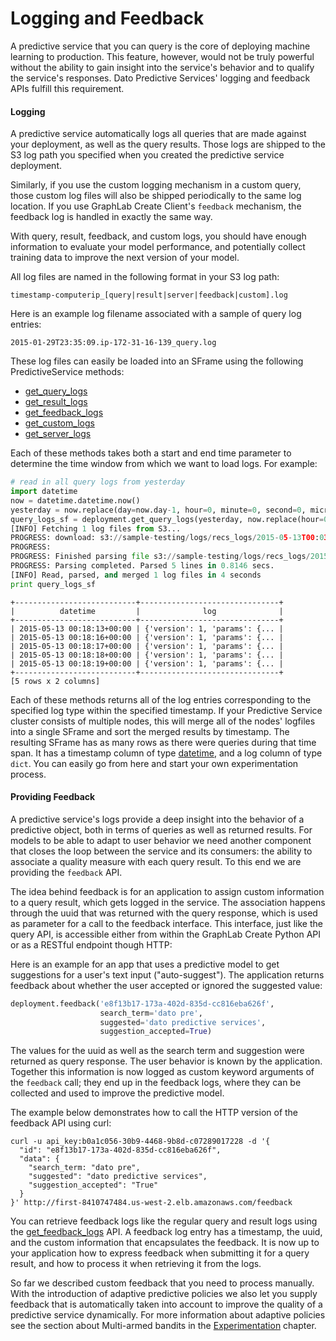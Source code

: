 # Logging and Feedback

A predictive service that you can query is the core of deploying machine learning to production. This feature, however, would not be truly powerful without the ability to gain insight into the service's behavior and to qualify the service's responses. Dato Predictive Services' logging and feedback APIs fulfill this requirement.

#### Logging

A predictive service automatically logs all queries that are made against your deployment, as well as the query results. Those logs are shipped to the S3 log path you specified when you created the predictive service deployment.

Similarly, if you use the custom logging mechanism in a custom query, those custom log files will also be shipped periodically to the same log location. If you use GraphLab Create Client's `feedback` mechanism, the feedback log is handled in exactly the same way.

With query, result, feedback, and custom logs, you should have enough information to evaluate your model performance, and potentially collect training data to improve the next version of your model.

All log files are named in the following format in your S3 log path:

	timestamp-computerip_[query|result|server|feedback|custom].log

Here is an example log filename associated with a sample of query log entries:

	2015-01-29T23:35:09.ip-172-31-16-139_query.log

These log files can easily be loaded into an SFrame using the following PredictiveService methods:

- [get_query_logs](https://dato.com/products/create/docs/generated/graphlab.deploy.PredictiveService.get_query_logs.html)
- [get_result_logs](https://dato.com/products/create/docs/generated/graphlab.deploy.PredictiveService.get_result_logs.html)
- [get_feedback_logs](https://dato.com/products/create/docs/generated/graphlab.deploy.PredictiveService.get_feedback_logs.html)
- [get_custom_logs](https://dato.com/products/create/docs/generated/graphlab.deploy.PredictiveService.get_custom_logs.html)
- [get_server_logs](https://dato.com/products/create/docs/generated/graphlab.deploy.PredictiveService.get_server_logs.html)

Each of these methods takes both a start and end time parameter to determine the time window from which we want to load logs. For example:

```python
# read in all query logs from yesterday
import datetime
now = datetime.datetime.now()
yesterday = now.replace(day=now.day-1, hour=0, minute=0, second=0, microsecond=0)
query_logs_sf = deployment.get_query_logs(yesterday, now.replace(hour=0, minute=0, second=0, microsecond=0))
[INFO] Fetching 1 log files from S3...
PROGRESS: download: s3://sample-testing/logs/recs_logs/2015-05-13T00:03:21.ip-172-31-30-62_query.log to ../../var/tmp/graphlab-username/4741/000009
PROGRESS:
PROGRESS: Finished parsing file s3://sample-testing/logs/recs_logs/2015-05-13T00:03:21.ip-172-31-30-62_query.log
PROGRESS: Parsing completed. Parsed 5 lines in 0.8146 secs.
[INFO] Read, parsed, and merged 1 log files in 4 seconds
print query_logs_sf
```

```
+---------------------------+-------------------------------+
|          datetime         |              log              |
+---------------------------+-------------------------------+
| 2015-05-13 00:18:13+00:00 | {'version': 1, 'params': {... |
| 2015-05-13 00:18:16+00:00 | {'version': 1, 'params': {... |
| 2015-05-13 00:18:17+00:00 | {'version': 1, 'params': {... |
| 2015-05-13 00:18:18+00:00 | {'version': 1, 'params': {... |
| 2015-05-13 00:18:19+00:00 | {'version': 1, 'params': {... |
+---------------------------+-------------------------------+
[5 rows x 2 columns]
```

Each of these methods returns all of the log entries corresponding to the specified log type within the specified timestamp. If your Predictive Service cluster consists of multiple nodes, this will merge all of the nodes' logfiles into a single SFrame and sort the merged results by timestamp. The resulting SFrame has as many rows as there were queries during that time span. It has a
timestamp column of type [datetime](https://docs.python.org/2/library/datetime.html), and a log column of type `dict`. You can easily go from here and start your own experimentation process.

#### Providing Feedback

A predictive service's logs provide a deep insight into the behavior of a predictive object, both in terms of queries as well as returned results. For models to be able to adapt to user behavior we need another component that closes the loop between the service and its consumers: the ability to associate a quality measure with each query result. To this end we are providing the `feedback` API.

The idea behind feedback is for an application to assign custom information to a query result, which gets logged in the service. The association happens through the uuid that was returned with the query response, which is used as parameter for a call to the feedback interface. This interface, just like the query API, is accessible either from within the GraphLab Create Python API or as a RESTful endpoint though HTTP:

Here is an example for an app that uses a predictive model to get suggestions for a user's text input ("auto-suggest"). The application returns feedback about whether the user accepted or ignored the suggested value:

```python
deployment.feedback('e8f13b17-173a-402d-835d-cc816eba626f',
                    search_term='dato pre',
                    suggested='dato predictive services',
                    suggestion_accepted=True)
```

The values for the uuid as well as the search term and suggestion were returned as query response. The user behavior is known by the application. Together this information is now logged as custom keyword arguments of the `feedback` call; they end up in the feedback logs, where they can be collected and used to improve the predictive model.

The example below demonstrates how to call the HTTP version of the feedback API using curl:

```no-highlight
curl -u api_key:b0a1c056-30b9-4468-9b8d-c07289017228 -d '{
  "id": "e8f13b17-173a-402d-835d-cc816eba626f",
  "data": {
    "search_term: "dato pre",
    "suggested": "dato predictive services",
    "suggestion_accepted": "True"
  }
}' http://first-8410747484.us-west-2.elb.amazonaws.com/feedback
```

You can retrieve feedback logs like the regular query and result logs using the [get_feedback_logs](https://dato.com/products/create/docs/generated/graphlab.deploy.PredictiveService.get_feedback_logs.html) API. A feedback log entry has a timestamp, the uuid, and the custom information that encapsulates the feedback. It is now up to your application how to express feedback when submitting it for a query result, and how to process it when retrieving it from the logs.

So far we described custom feedback that you need to process manually. With the introduction of adaptive predictive policies we also let you supply feedback that is automatically taken into account to improve the quality of a predictive service dynamically. For more information about adaptive policies see the section about Multi-armed bandits in the [Experimentation](pred-experimentation.md) chapter.
